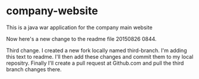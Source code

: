 # company-website
This is a java war application for the company main website

Now here's a new change to the readme file 20150826 0844.

Third change.  I created a new fork locally named third-branch.  I'm adding this text to readme.  I'll then add these changes and commit them to my local repositry.  Finally I'll create a pull request at Github.com and pull the third branch changes there.